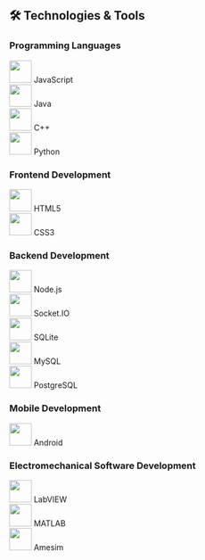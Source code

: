## 🛠️ Technologies & Tools

### Programming Languages
<img src="https://cdn.jsdelivr.net/gh/devicons/devicon@latest/icons/javascript/javascript-original.svg" width="40px" height="40px"/> JavaScript  
<img src="https://cdn.jsdelivr.net/gh/devicons/devicon@latest/icons/java/java-original.svg" width="40px" height="40px"/> Java  
<img src="https://cdn.jsdelivr.net/gh/devicons/devicon@latest/icons/cplusplus/cplusplus-original.svg" width="40px" height="40px"/> C++  
<img src="https://cdn.jsdelivr.net/gh/devicons/devicon@latest/icons/python/python-original.svg" width="40px" height="40px"/> Python  

### Frontend Development
<img src="https://cdn.jsdelivr.net/gh/devicons/devicon@latest/icons/html5/html5-original.svg" width="40px" height="40px"/> HTML5  
<img src="https://cdn.jsdelivr.net/gh/devicons/devicon@latest/icons/css3/css3-original.svg" width="40px" height="40px"/> CSS3  

### Backend Development
<img src="https://cdn.jsdelivr.net/gh/devicons/devicon@latest/icons/nodejs/nodejs-original.svg" width="40px" height="40px"/> Node.js  
<img src="https://cdn.jsdelivr.net/gh/devicons/devicon@latest/icons/socketio/socketio-original.svg" width="40px" height="40px"/> Socket.IO  
<img src="https://cdn.jsdelivr.net/gh/devicons/devicon@latest/icons/sqlite/sqlite-original.svg" width="40px" height="40px"/> SQLite  
<img src="https://cdn.jsdelivr.net/gh/devicons/devicon@latest/icons/mysql/mysql-original.svg" width="40px" height="40px"/> MySQL  
<img src="https://cdn.jsdelivr.net/gh/devicons/devicon@latest/icons/postgresql/postgresql-original.svg" width="40px" height="40px"/> PostgreSQL  

### Mobile Development
<img src="https://cdn.jsdelivr.net/gh/devicons/devicon@latest/icons/android/android-original.svg" width="40px" height="40px"/> Android  

### Electromechanical Software Development
<img src="https://cdn.jsdelivr.net/gh/devicons/devicon@latest/icons/labview/labview-original.svg" width="40px" height="40px"/> LabVIEW  
<img src="https://cdn.jsdelivr.net/gh/devicons/devicon@latest/icons/matlab/matlab-original.svg" width="40px" height="40px"/> MATLAB  
<img src="https://cdn.jsdelivr.net/gh/devicons/devicon@latest/icons/microchip/microchip-original.svg" width="40px" height="40px"/> Amesim  
